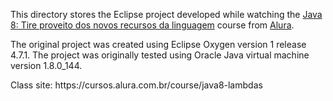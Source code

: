 <p>This directory stores the Eclipse project developed while watching the <a href="https://cursos.alura.com.br/course/java8-lambdas">Java 8: Tire proveito dos novos recursos da linguagem</a> course from <a href="alura.com.br">Alura</a>.</p>
<p>The original project was created using Eclipse Oxygen version 1 release 4.7.1. The project was originally tested using Oracle Java virtual machine  version 1.8.0_144.</p>
<p>Class site: https://cursos.alura.com.br/course/java8-lambdas</p>
